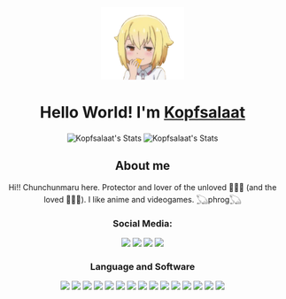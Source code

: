 <div align="center">
    <img src="la nako chikita.png" width="150px"/>
    <h1>
        Hello World! I'm <a href="https://github.com/Kopfsalaat">Kopfsalaat</a>
    </h1>
</div>
<div align="center">
    <img alt="Kopfsalaat's Stats" src="https://github-readme-stats.vercel.app/api?username=Kopfsalaat&count_private=true&theme=dark&hide_border=true&show_icons=true&locale=en" align="center" height="165px"/>
    <img alt="Kopfsalaat's Stats" src="https://github-readme-stats.vercel.app/api/top-langs/?username=Kopfsalaat&hide=html&theme=dark&hide_border=true&layout=compact" align="center" height="165px"/>
</div>
<div align="center">
    <h2>
        About me
    </h2>
    <p>
        Hi!! Chunchunmaru here. Protector and lover of the unloved 🐸🐊🐍 (and the loved 🐶🦆🦊). I like anime and videogames. 𓆏phrog𓆏
    </p>
</div>

<div align="center">
    <h3 align="center">Social Media:</h3>
    <a href="https://www.instagram.com/chunchunmaaru._/?hl=es-la" target="_blank"><img src="https://img.icons8.com/?id=42819&size=2x&color=000000"/></a>
    <a href="https://twitter.com/Kopfsalat7" target="_blank"><img src="https://img.icons8.com/?id=104322&size=2x&color=000000"/></a>
    <a href="https://www.facebook.com/josefiitahbull.flores" target="_blank"><img src="https://img.icons8.com/?id=42804&size=2x&color=000000"/></a>
    <a href="https://www.pinterest.cl/josefitahd/_created" target="_blank"><img src="https://img.icons8.com/?id=43180&size=2x&color=000000"/></a>
</div>
<div align="center">
    <h3 align="center">Language and Software</h3>
    <img src="https://img.icons8.com/?id=121111&size=2x&color=000000"/>
    <img src="https://img.icons8.com/?id=121464&size=2x&color=000000"/>
    <img src="https://img.icons8.com/?id=46630&size=2x&color=000000"/>
    <img src="https://img.icons8.com/?id=46605&size=2x&color=000000"/>
    <img src="https://img.icons8.com/?id=107497&size=2x&color=000000"/>
    <img src="https://img.icons8.com/?id=gYCTehfTlYk5&size=2x&color=000000"/>
    <img src="https://img.icons8.com/?id=121463&size=2x&color=000000"/>
    <img src="https://img.icons8.com/?id=46565&size=2x&color=000000"/>
    <img src="https://img.icons8.com/?id=035lX6KoNhZf&size=2x&color=000000"/>
    <img src="https://img.icons8.com/?id=42931&size=2x&color=000000"/>
    <img src="https://img.icons8.com/?id=46979&size=2x&color=000000"/>
    <img src="https://img.icons8.com/?id=42965&size=2x&color=000000"/>
    <img src="https://img.icons8.com/?id=cjkjgEA3dnHx&size=2x&color=000000"/>
    <img src="https://img.icons8.com/?id=42874&size=2x&color=000000"/>
    <img src="https://img.icons8.com/?id=0ioabcvZG78O&size=2x&color=000000"/>
</div>
